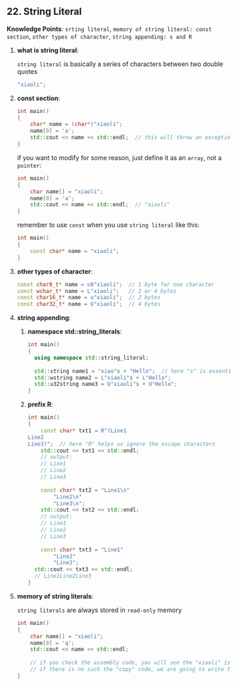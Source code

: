 ## 22. String Literal

**Knowledge Points**: `srting literal`, `memory of string literal: const section`, `other types of character`, `string appending: s and R`

1. **what is string literal**: 

    `string literal` is basically a series of characters between two double quotes

    ```c++
    "xiaoli";
    ```

2. **const section**: 

    ```c++
    int main()
    {
        char* name = (char*)"xiaoli";
        name[0] = 'a';
        std::cout << name << std::endl;  // this will throw an exception, because if you check the binary code file, you will see the string "xiaoli" is in the const section (which is read-only memory), which can't be modified
    }
    ```

    if you want to modify for some reason, just define it as an `array`, not a `pointer`: 

    ```c++
    int main()
    {
        char name[] = "xiaoli";
        name[0] = 'a';
        std::cout << name << std::endl;  // "aiaoli"
    }
    ```

    remember to use `const` when you use `string literal` like this:

    ```c++
    int main()
    {
        const char* name = "xiaoli";
    }
    ```

3. **other types of character**: 

    ```c++
    const char8_t* name = u8"xiaoli";  // 1 byte for one character
    const wchar_t* name = L"xiaoli";   // 2 or 4 bytes
    const char16_t* name = u"xiaoli";  // 2 bytes
    const char32_t* name = U"xiaoli";  // 4 bytes
    ```

4. **string appending**: 

    1. **namespace std::string_literals**: 

        ```c++
        int main()
        {
          using namespace std::string_literal;
          
          std::string name1 = "xiao"s + "Hello";  // here "s" is essentially a function
          std::wstring name2 = L"xiaoli"s + L"Hello";
          std::u32string name3 = U"xiaoli"s + U"Hello";
        }
        ```

    2. **prefix R**: 

        ```c++
        int main()
        {
            const char* txt1 = R"(Line1
        Line2
        Line3)";  // here "R" helps us ignore the escape characters
            std::cout << txt1 << std::endl;
          	// output: 
            // Line1
            // Line2
            // Line3
          
          	const char* txt2 = "Line1\n"
                "Line2\n"
                "Line3\n";
          	std::cout << txt2 << std::endl;
          	// output: 
            // Line1
            // Line2
            // Line3
          
          	const char* txt3 = "Line1"
                "Line2"
                "Line3";
          std::cout << txt3 << std::endl;
          // Line1Line2Line3
        }
        ```

5. **memory of string literals**: 

    `string literals` are always stored in `read-only` memory

    ```c++
    int main()
    {
        char name[] = "xiaoli";
        name[0] = 'q';
        std::cout << name << std::endl;
      
        // if you check the assembly code, you will see the "xiaoli" is still in the cosnt segment and the compiler just copys "xiaoli" to "name"
        // if there is no such the "copy" code, we are going to write to the const data, which is illegal
    }
    ```

    

    
